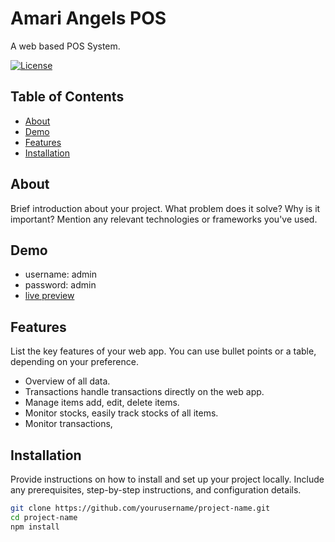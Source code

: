 # Amari Angels POS

A web based POS System.

[![License](https://img.shields.io/badge/license-MIT-blue.svg)](LICENSE)

## Table of Contents

- [About](#about)
- [Demo](#demo)
- [Features](#features)
- [Installation](#installation)

## About

Brief introduction about your project. What problem does it solve? Why is it important? Mention any relevant technologies or frameworks you've used.

## Demo
- username: admin
- password: admin
- [live preview](https://amari-pos-git-with-node-raffyamoguis.vercel.app/)

## Features

List the key features of your web app. You can use bullet points or a table, depending on your preference.

- Overview of all data.
- Transactions handle transactions directly on the web app.
- Manage items add, edit, delete items.
- Monitor stocks, easily track stocks of all items.
- Monitor transactions,

## Installation

Provide instructions on how to install and set up your project locally. Include any prerequisites, step-by-step instructions, and configuration details.

```bash
git clone https://github.com/yourusername/project-name.git
cd project-name
npm install
